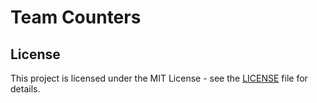 # Team Counters

## License
This project is licensed under the MIT License - see the [LICENSE](LICENSE) file for details.